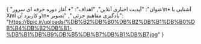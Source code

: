 {
  "عنوان": "آپدیت اجباری آنلاین",
  "اهداف": "• آغاز دوره حرفه ای سرور\n• آشنایی با Xml و کاربرد آن\n• یادگیری مفاهیم جزئی ",
  "تصویر": "https://8pic.ir/uploads/%DB%B2%DB%B0%DB%B2%DB%B1%DB%B0%DB%B4%DB%B2%DB%B1-%DB%B1%DB%B9%DB%B5%DB%B7%DB%B1%DB%B7.jpg"
}
